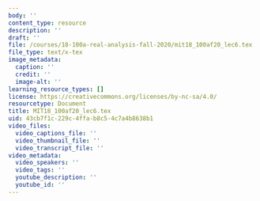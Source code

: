 ```yaml
---
body: ''
content_type: resource
description: ''
draft: ''
file: /courses/18-100a-real-analysis-fall-2020/mit18_100af20_lec6.tex
file_type: text/x-tex
image_metadata:
  caption: ''
  credit: ''
  image-alt: ''
learning_resource_types: []
license: https://creativecommons.org/licenses/by-nc-sa/4.0/
resourcetype: Document
title: MIT18_100af20_lec6.tex
uid: 43cb7f1c-229c-4ffa-b8c5-4c7a4b8638b1
video_files:
  video_captions_file: ''
  video_thumbnail_file: ''
  video_transcript_file: ''
video_metadata:
  video_speakers: ''
  video_tags: ''
  youtube_description: ''
  youtube_id: ''
---
```

